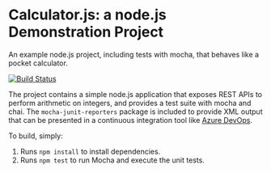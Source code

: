 Calculator.js: a node.js Demonstration Project
==============================================
An example node.js project, including tests with mocha, that behaves like
a pocket calculator.

[![Build Status](https://estuardolopez91.visualstudio.com/Calculator/_apis/build/status/eslopez.calculator?branchName=master)](https://estuardolopez91.visualstudio.com/Calculator/_build/latest?definitionId=5&branchName=master)

The project contains a simple node.js application that exposes REST APIs
to perform arithmetic on integers, and provides a test suite with mocha
and chai.  The `mocha-junit-reporters` package is included to provide XML
output that can be presented in a continuous integration tool like
[Azure DevOps](https://azure.com/devops).

To build, simply:

1. Runs `npm install` to install dependencies.
2. Runs `npm test` to run Mocha and execute the unit tests.

